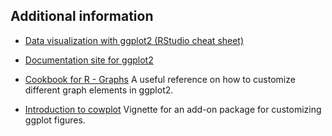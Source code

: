 ---
---

## Additional information

* [Data visualization with ggplot2 (RStudio cheat sheet)](http://www.rstudio.com/wp-content/uploads/2015/03/ggplot2-cheatsheet.pdf)

* [Documentation site for ggplot2](http://docs.ggplot2.org)

* [Cookbook for R - Graphs](http://www.cookbook-r.com/Graphs/) A useful reference on how to customize different graph elements in ggplot2.

* [Introduction to cowplot](https://cran.r-project.org/web/packages/cowplot/vignettes/introduction.html) Vignette for an add-on package for customizing ggplot figures.
